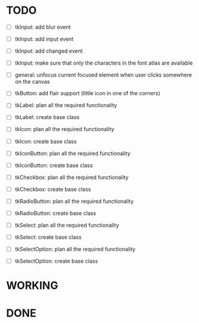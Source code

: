 # TODO

- [ ] tkInput: add blur event
- [ ] tkInput: add input event
- [ ] tkInput: add changed event
- [ ] tkInput: make sure that only the characters in the font atlas are available

- [ ] general: unfocus current focused element when user clicks somewhere on the canvas

- [ ] tkButton: add flair support (little icon in one of the corners)

- [ ] tkLabel: plan all the required functionality
- [ ] tkLabel: create base class

- [ ] tkIcon: plan all the required functionality
- [ ] tkIcon: create base class

- [ ] tkIconButton: plan all the required functionality
- [ ] tkIconButton: create base class

- [ ] tkCheckbox: plan all the required functionality
- [ ] tkCheckbox: create base class

- [ ] tkRadioButton: plan all the required functionality
- [ ] tkRadioButton: create base class

- [ ] tkSelect: plan all the required functionality
- [ ] tkSelect: create base class

- [ ] tkSelectOption: plan all the required functionality
- [ ] tkSelectOption: create base class

# WORKING

# DONE

